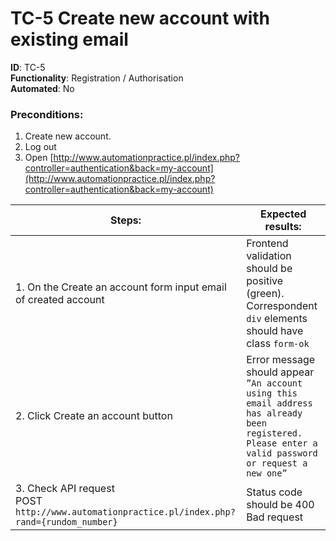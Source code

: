 
# TC-5 Create new account with existing email

**ID**: TC-5  
**Functionality**: Registration / Authorisation  
**Automated**: No

### Preconditions:
1. Create new account.
2. Log out
3. Open [http://www.automationpractice.pl/index.php?controller=authentication&back=my-account](http://www.automationpractice.pl/index.php?controller=authentication&back=my-account)

| Steps:                                                                                         | Expected results:                                                                                                                                      |  
|------------------------------------------------------------------------------------------------|--------------------------------------------------------------------------------------------------------------------------------------------------------|  
| 1. On the Create an account form input email of created account                                | Frontend validation should be positive (green). Correspondent `div` elements should have class `form-ok`                                               |  
| 2. Click Create an account button                                                              | Error message should appear<br>`”An account using this email address has already been registered. Please enter a valid password or request a new one”` |  
| 3. Check API request<br>POST `http://www.automationpractice.pl/index.php?rand={rundom_number}` | Status code should be 400 Bad request                                                                                                                  |